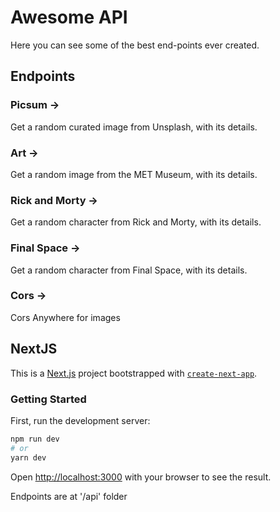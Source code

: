 # Awesome API
Here you can see some of the best end-points ever created.

## Endpoints

### Picsum →
Get a random curated image from Unsplash, with its details.

### Art →
Get a random image from the MET Museum, with its details.

### Rick and Morty →
Get a random character from Rick and Morty, with its details.

### Final Space →
Get a random character from Final Space, with its details.

### Cors →
Cors Anywhere for images



## NextJS
This is a [Next.js](https://nextjs.org/) project bootstrapped with [`create-next-app`](https://github.com/vercel/next.js/tree/canary/packages/create-next-app).

### Getting Started

First, run the development server:

```bash
npm run dev
# or
yarn dev
```

Open [http://localhost:3000](http://localhost:3000) with your browser to see the result.

Endpoints are at '/api' folder
